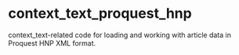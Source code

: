 # context_text_proquest_hnp
context_text-related code for loading and working with article data in Proquest HNP XML format.
